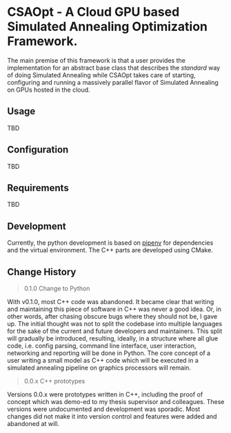 # CSAOpt - A Cloud GPU based Simulated Annealing Optimization Framework.

The main premise of this framework is that a user provides the implementation for an abstract base class that describes the *standard* way of doing Simulated Annealing while CSAOpt takes care of starting, configuring and running a massively parallel flavor of Simulated Annealing on GPUs hosted in the cloud.

## Usage

TBD

## Configuration

TBD

## Requirements

TBD

## Development

Currently, the python development is based on 
[pipenv](https://github.com/kennethreitz/pipenv) for 
dependencies and the virtual environment. The C++ parts are 
developed using CMake.


## Change History

> 0.1.0 Change to Python

With v0.1.0, most C++ code was abandoned. It became clear 
that writing and maintaining this piece of software in C++
was never a good idea. Or, in other words, after chasing
obscure bugs where they should not be, I gave up. The initial 
thought was not to split the codebase into multiple languages for 
the sake of the current and future developers and maintainers. 
This split will gradually be introduced, resulting, ideally, in
a structure where all glue code, i.e. config parsing, command line 
interface, user interaction, networking and reporting will be 
done in Python. The core concept of a user writing a small
model as C++ code which will be executed in a simulated annealing
pipeline on graphics processors will remain.

> 0.0.x C++ prototypes

Versions 0.0.x were prototypes written in C++, 
including the proof of concept which was demo-ed to 
my thesis supervisor and colleagues. These versions were
undocumented and development was sporadic. Most changes
did not make it into version control and features
were added and abandoned at will.

